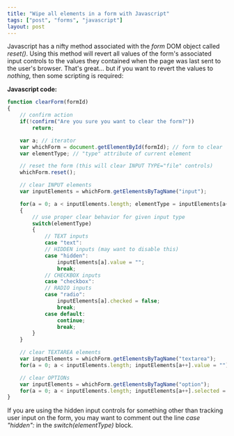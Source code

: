 ```yaml
---
title: "Wipe all elements in a form with Javascript"
tags: ["post", "forms", "javascript"]
layout: post
---
```


Javascript has a nifty method associated with the
_form_ DOM object called _reset()_. Using this method will revert all
values of the form's associated input controls to the values they
contained when the page was last sent to the user's browser. That's
great... but if you want to revert the values to _nothing_, then some
scripting is required:<!--more-->

**Javascript code:**

```js
function clearForm(formId)
{
	// confirm action
	if(!confirm("Are you sure you want to clear the form?"))
		return;

	var a; // iterator
	var whichForm = document.getElementById(formId); // form to clear
	var elementType; // "type" attribute of current element

	// reset the form (this will clear INPUT TYPE="file" controls)
	whichForm.reset();

	// clear INPUT elements
	var inputElements = whichForm.getElementsByTagName("input");

	for(a = 0; a < inputElements.length; elementType = inputElements[a++].attributes.getNamedAttribute("type"))
	{
		// use proper clear behavior for given input type
		switch(elementType)
		{
			// TEXT inputs
			case "text":
			// HIDDEN inputs (may want to disable this)
			case "hidden":
				inputElements[a].value = "";
				break;
			// CHECKBOX inputs
			case "checkbox":
			// RADIO inputs
			case "radio":
				inputElements[a].checked = false;
				break;
			case default:
				continue;
				break;
		}
	}

	// clear TEXTAREA elements
	var inputElements = whichForm.getElementsByTagName("textarea");
	for(a = 0; a < inputElements.length; inputElements[a++].value = "");

	// clear OPTIONs
	var inputElements = whichForm.getElementsByTagName("option");
	for(a = 0; a < inputElements.length; inputElements[a++].selected = false);
}
```

If you are using the hidden input controls for something other than
tracking user input on the form, you may want to comment out the line
_case "hidden":_ in the _switch(elementType)_ block.
